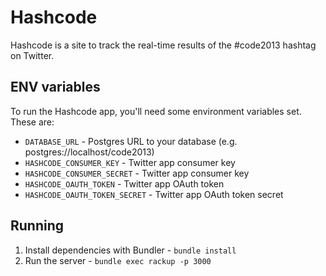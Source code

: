 # Hashcode

Hashcode is a site to track the real-time results of the #code2013 hashtag on
Twitter.

## ENV variables

To run the Hashcode app, you'll need some environment variables set. These are:

- `DATABASE_URL` - Postgres URL to your database (e.g. postgres://localhost/code2013)
- `HASHCODE_CONSUMER_KEY` - Twitter app consumer key
- `HASHCODE_CONSUMER_SECRET` - Twitter app consumer key
- `HASHCODE_OAUTH_TOKEN` - Twitter app OAuth token
- `HASHCODE_OAUTH_TOKEN_SECRET` - Twitter app OAuth token secret

## Running

1. Install dependencies with Bundler - `bundle install`
2. Run the server - `bundle exec rackup -p 3000`
